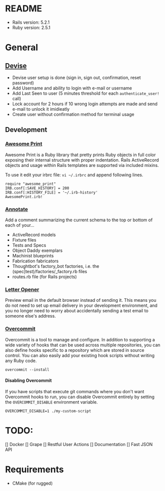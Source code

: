 # README

- Rails version: 5.2.1
- Ruby version: 2.5.1

# General 

## [Devise](https://github.com/plataformatec/devise)

- Devise user setup is done (sign in, sign out, confirmation, reset password)
- Add Username and ability to login with e-mail or username
- Add Last Seen to user (5 minutes threshold for each `authenticate_user!` call)
- Lock account for 2 hours if 10 wrong login attempts are made and send e-mail to unlock it imidieatly
- Create user without confirmation method for terminal usage

## Development

### [Awesome Print](https://github.com/awesome-print/awesome_print)

Awesome Print is a Ruby library that pretty prints Ruby objects in full color exposing their internal structure with proper indentation. Rails ActiveRecord objects and usage within Rails templates are supported via included mixins.

To use it edit your irbrc file: `vi ~/.irbrc` and append following lines.

```
require "awesome_print"
IRB.conf[:SAVE_HISTORY] = 200
IRB.conf[:HISTORY_FILE] = '~/.irb-history'
AwesomePrint.irb!
```

### [Annotate](https://github.com/ctran/annotate_models)

Add a comment summarizing the current schema to the top or bottom of each of
your...

- ActiveRecord models
- Fixture files
- Tests and Specs
- Object Daddy exemplars
- Machinist blueprints
- Fabrication fabricators
- Thoughtbot's factory_bot factories, i.e. the (spec|test)/factories/<model>_factory.rb files
- routes.rb file (for Rails projects)

### [Letter Opener](https://github.com/fgrehm/letter_opener_web)

Preview email in the default browser instead of sending it. This means you do not need to set up email delivery in your development environment, and you no longer need to worry about accidentally sending a test email to someone else's address.

### [Overcommit](https://github.com/brigade/overcommit)

Overcommit is a tool to manage and configure. In addition to supporting a wide variety of hooks that can be used across multiple repositories, you can also define hooks specific to a repository which are stored in source control. You can also easily add your existing hook scripts without writing any Ruby code.

`overcommit --install`

#### Disabling Overcommit
If you have scripts that execute git commands where you don't want Overcommit hooks to run, you can disable Overcommit entirely by setting the `OVERCOMMIT_DISABLE` environment variable.

`OVERCOMMIT_DISABLE=1 ./my-custom-script`

# TODO:

[] Docker
[] Grape
[] Restful User Actions
[] Documentation
[] Fast JSON API

# Requirements

- CMake (for rugged)
